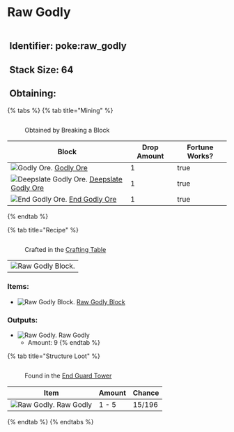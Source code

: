 # Raw Godly

<figure><img src="https://github.com/user-attachments/assets/2a203cab-9df5-4865-8ac9-69f02ee1c415" alt=""><figcaption></figcaption></figure>

## <img src="https://minecraft.wiki/images/Name_Tag_JE2_BE2.png?cbdc1" alt="" data-size="line"> Identifier: poke:raw\_godly <a href="#identifier" id="identifier"></a>

## <img src="https://minecraft.wiki/images/Light_Gray_Bundle_JE1_BE1.png?b552e" alt="" data-size="line"> Stack Size: 64

## <img src="https://minecraft.wiki/images/thumb/Crafting_Table_JE4_BE3.png/150px-Crafting_Table_JE4_BE3.png?5767f" alt="" data-size="line"> Obtaining:

{% tabs %}
{% tab title="Mining" %}
<figure><img src="https://github.com/user-attachments/assets/d1e653c0-4330-48e7-afc4-19c7eb52cb95" alt=""><figcaption><p>Obtained by Breaking a Block</p></figcaption></figure>

<table><thead><tr><th>Block</th><th>Drop Amount</th><th data-type="checkbox">Fortune Works?</th></tr></thead><tbody><tr><td><img src="https://github.com/user-attachments/assets/fd5d887d-09cb-4ba4-a89a-2b7e34de271b" alt="Godly Ore." data-size="line"> <a href="../../blocks/ores/stone-ores/godly-ore.md">Godly Ore</a></td><td>1</td><td>true</td></tr><tr><td><img src="https://github.com/user-attachments/assets/cff3ee32-aff0-4504-b148-58e5728a0e54" alt="Deepslate Godly Ore." data-size="line"> <a href="../../blocks/ores/deepslate-ores/deepslate-godly-ore.md">Deepslate Godly Ore</a></td><td>1</td><td>true</td></tr><tr><td><img src="https://github.com/user-attachments/assets/9f7a6d96-696d-46cf-9e92-d579741a6898" alt="End Godly Ore." data-size="line"> <a href="../../blocks/ores/end-ores/end-godly-ore.md">End Godly Ore</a></td><td>1</td><td>true</td></tr></tbody></table>
{% endtab %}

{% tab title="Recipe" %}
<figure><img src="https://minecraft.wiki/images/thumb/Crafting_Table_JE4_BE3.png/150px-Crafting_Table_JE4_BE3.png?5767f" alt=""><figcaption><p>Crafted in the <a href="https://minecraft.wiki/w/Crafting_Table">Crafting Table</a></p></figcaption></figure>

|                                                                                                      |
| :--------------------------------------------------------------------------------------------------: |
| ![Raw Godly Block.](https://github.com/user-attachments/assets/1f7add1a-6a72-47bc-83b6-795e4bd7301e) |

### Items:

* <img src="https://github.com/user-attachments/assets/1f7add1a-6a72-47bc-83b6-795e4bd7301e" alt="Raw Godly Block." data-size="line"> [Raw Godly Block](../../blocks/raw-ore-blocks/block-of-raw-godly.md)

### Outputs:

* <img src="https://github.com/user-attachments/assets/2a203cab-9df5-4865-8ac9-69f02ee1c415" alt="Raw Godly." data-size="line"> Raw Godly
  * Amount: 9
{% endtab %}

{% tab title="Structure Loot" %}
<figure><img src="https://github.com/user-attachments/assets/5343169a-ca09-4e79-b623-7efddc0a2fac" alt=""><figcaption><p>Found in the <a href="../../sturctures/end-guard-tower.md">End Guard Tower</a></p></figcaption></figure>

| Item                                                                                                                                    | Amount | Chance |
| --------------------------------------------------------------------------------------------------------------------------------------- | ------ | ------ |
| <img src="https://github.com/user-attachments/assets/2a203cab-9df5-4865-8ac9-69f02ee1c415" alt="Raw Godly." data-size="line"> Raw Godly | 1 - 5  | 15/196 |
{% endtab %}
{% endtabs %}
